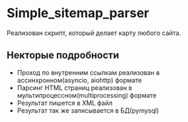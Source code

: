 # Simple_sitemap_parser

Реализован скрипт, который делает карту любого сайта.

## Некторые подробности

- Проход по внутренним ссылкам реализован в ассинхронном(asyncio, aiohttp) формате
- Парсинг HTML страниц реализован в мультипроцессном(multiprocessing) формате
- Результат пишется в XML файл
- Результат так же записывается в БД(pymysql)
